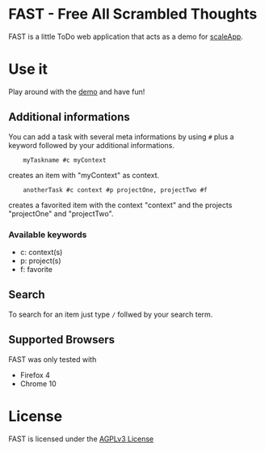 # FAST - Free All Scrambled Thoughts

FAST is a little ToDo web application that acts as a demo for
[scaleApp](https://github.com/flosse/scaleApp).

# Use it

Play around with the [demo](http://scaleapp.org/demo/fast/) and have fun!

## Additional informations

You can add a task with several meta informations by using `#` plus a keyword
followed by your additional informations.

		myTaskname #c myContext

creates an item with "myContext" as context.

		anotherTask #c context #p projectOne, projectTwo #f

creates a favorited item with the context "context"
and the projects "projectOne" and "projectTwo".

### Available keywords

- c: context(s)
- p: project(s)
- f: favorite

## Search

To search for an item just type `/` follwed by your search term.

## Supported Browsers

FAST was only tested with

- Firefox 4
- Chrome 10

# License
FAST is licensed under the [AGPLv3 License](http://www.gnu.org/licenses/agpl.html)
